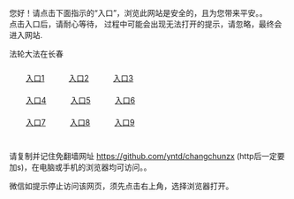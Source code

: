 您好！请点击下面指示的“入口”，浏览此网站是安全的，且为您带来平安。。 <br/>
点击入口后，请耐心等待， 过程中可能会出现无法打开的提示，请忽略，最终会进入网站. </br>

法轮大法在长春<br/>
<div style="padding:10px"><a style="margin:20px" target="_blank" href="https://d3q95s5159v3dv.cloudfront.net/2Qpsp?xhfmc" id="ccLink1" rel="nofollow">入口1</a> <a target="_blank" style="margin:20px" href="https://d2klutpocjgjkv.cloudfront.net/2Qpsp?coqsdj" id="ccLink2" rel="nofollow">入口2</a> <a style="margin:20px" target="_blank" href="https://dsfhw2tl6jcd1.cloudfront.net/2Qpsp?rctpbao" id="ccLink3" rel="nofollow">入口3</a></div>

<div style="padding:10px" ><a style="margin:20px" target="_blank" href="https://d3q95s5159v3dv.cloudfront.net/2Qpsp?xhfmc" id="ccLink4" rel="nofollow">入口4</a> <a style="margin:20px" href="https://d2klutpocjgjkv.cloudfront.net/2Qpsp?coqsdj" target="_blank" id="ccLink5" rel="nofollow">入口5</a> <a style="margin:20px" href="https://dsfhw2tl6jcd1.cloudfront.net/2Qpsp?rctpbao" target="_blank" id="ccLink6" rel="nofollow">入口6</a></div>

<div style="padding:10px"><a style="margin:20px" target="_blank" href="https://d3q95s5159v3dv.cloudfront.net/2Qpsp?xhfmc" id="ccLink7" rel="nofollow">入口7</a> <a style="margin:20px" href="https://d2klutpocjgjkv.cloudfront.net/2Qpsp?coqsdj" target="_blank" id="ccLink8" rel="nofollow">入口8</a> <a style="margin:20px" target="_blank" href="https://dsfhw2tl6jcd1.cloudfront.net/2Qpsp?rctpbao" id="ccLink9" rel="nofollow">入口9</a></div>

<br/>



请复制并记住免翻墙网址 https://github.com/yntd/changchunzx (http后一定要加s)，在电脑或手机的浏览器均可访问。。<br/>

微信如提示停止访问该网页，须先点击右上角，选择浏览器打开。
